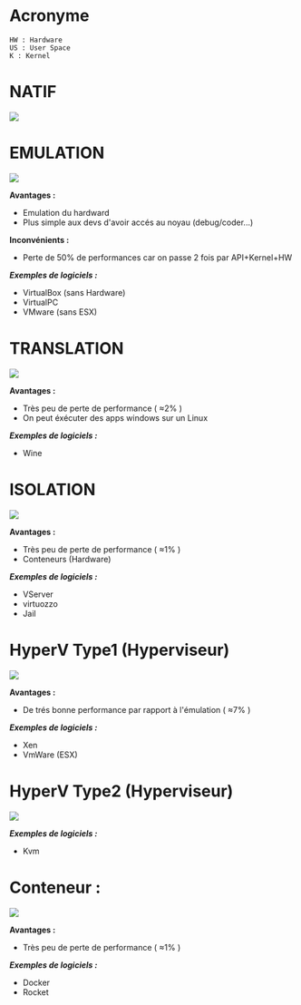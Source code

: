 # Acronyme
```
HW : Hardware
US : User Space
K : Kernel
```

# NATIF
<img src="./imgs/natif.jpg">

# EMULATION
<img src="./imgs/emulation.jpg">

**Avantages :**
- Emulation du hardward
- Plus simple aux devs d'avoir accés au noyau (debug/coder...)

**Inconvénients :**
- Perte de 50% de performances car on passe 2 fois par API+Kernel+HW

***Exemples de logiciels :***
- VirtualBox (sans Hardware)
- VirtualPC
- VMware (sans ESX)

# TRANSLATION
<img src="./imgs/translation.jpg">

**Avantages :**
- Très peu de perte de performance ( ≈2% )
- On peut éxécuter des apps windows sur un Linux

***Exemples de logiciels :***
- Wine

# ISOLATION
<img src="./imgs/isolation.jpg">

**Avantages :**
- Très peu de perte de performance ( ≈1% )
- Conteneurs (Hardware)

***Exemples de logiciels :***
- VServer
- virtuozzo
- Jail

# HyperV Type1 (Hyperviseur)
<img src="./imgs/hyperv-type1.jpg">

**Avantages :**
- De trés bonne performance par rapport à l'émulation ( ≈7% )

***Exemples de logiciels :***
- Xen
- VmWare (ESX)

# HyperV Type2 (Hyperviseur)
<img src="./imgs/hyperv-type2.jpg">

***Exemples de logiciels :***
- Kvm

# Conteneur :
<img src="./imgs/conteneur.jpg">

**Avantages :**
- Très peu de perte de performance ( ≈1% )

***Exemples de logiciels :***
- Docker
- Rocket
